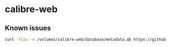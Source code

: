 # calibre-web

## Known issues

```bash
curl -fLSs -o /volumes/calibre-web/database/metadata.db https://github.com/janeczku/calibre-web/raw/master/library/metadata.db
```
